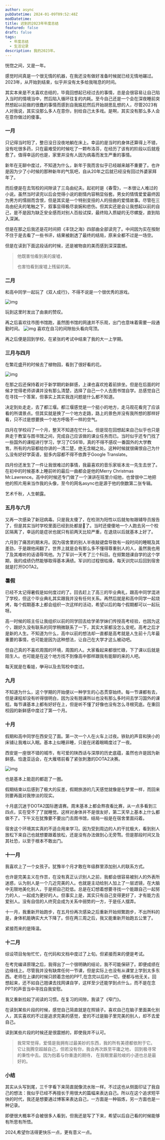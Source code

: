 ```yaml
---
author: async
pubDatetime: 2024-01-09T09:52:48Z
modDatetime:
title: 迟到的2023年年度总结
featured: false
draft: false
tags:
  - 年度总结
  - 生活记录
description: 我的2023年。
---
```


恍惚之间，又是一年。

感觉时间真是一个很无情的机器，在我还没有做好准备时候就已经无情地碾过。2023年，从开始到结束，似乎并没有太多给我喘息的时间。

其实本来是不太喜欢总结的，毕竟回想起已经过去的事情，总是会很容易让自己陷入当时的情境当中，然后陷入循环往复的内耗。至今自己还是一个会在深夜睡前突然想起以前做的很蠢的事情而感到自我尴尬然后开始胡思乱想的人，尽管2023有人对我说，其实没那么多人在意你，别给自己太多戏。是啊，其实没有那么多人会在意你做过的傻事。

### 一月

只记得当时阳了，整日没日没夜地躺在床上。幸运的是当时的身体还算得上不错，没有吃很多药，只在最难受的时候吃了一颗布洛芬，在经历了该有的阶段以后就痊愈了。值得幸运的也是，家里并没有人因为病毒而发生严重的事情。

新年在无聊中度过，不知道为什么，新年于我而言似乎已经越来越不重要了。也许是因为少了小时候的那种新年的气氛吧，自从20年之后就已经没有回过外婆家拜年了。

而后便是在去驾校的间隙读了三岛由纪夫。起初时是《春雪》，一本很让人难过的小说。虽然当时读完以后会觉得小说的剧情内容稍显俗套。男女的情情爱爱最终因为男方的懦弱而含恨，但是其实是一个特别变扭的人的扭曲的爱情故事。尽管在三岛由纪夫的笔触之下，叙事显得极尽哀婉和悲伤。但其实还是会让我想起以前的自己，是不是因为缺乏安全感而对别人百般试探，最终陷入质疑的无尽螺旋，直到陷入深渊。

但是在那之后我还是花时间把《丰饶之海》四部曲全部读完了。中间因为实在按耐不住于是去看了一些书评，结果被剧透了最终的结局，原来全都不过是一场空。

但是在读到下面这段话的时候，还是被物哀的美而感到深深震撼。

>他既害怕看到美的废墟，
>
>也害怕看到废墟上残留的美。

### 二月

和高中同学一起玩了《双人成行》，不得不说是一个很优秀的游戏。

![img](../../assets/images/post1/1.png)

玩到这里时发出了由衷的赞叹。

再之后喜欢往市图书馆跑，虽然图书馆的网速并不乐观，出门也意味着需要一段通勤时间。
![img](../../assets/images/post1/2.png)
喜欢在自习的间隙抬头看向穹顶。

再之后便是回到学校，在紧张的考试中结束了我的大一上学期。

### 三月与四月

在繁花盛开的时候去了植物园，看到了很好看的花。

![img](../../assets/images/3.png)

在那之后还保持着对于新学期的新鲜感，上课也喜欢抢着前排坐。但是在后面的时候才觉得老师讲课并没有那么清楚，选择了自己一个人去图书馆自学。总感觉自己在寻找一个答案，但事实上其实我连问题是什么都不知道。

决定到处走走，去了都江堰。都江堰感觉是一个挺小的地方，走马观花看完了应该看的所谓景点。但其实就是换了一个地方走路，路上的景色并没有我所想的那样好看，只不过是想要换一个地方呼吸不一样的空气。

四月在学校闷了一个月，整天不知道在忙什么。但是现在回想起来自己似乎也只是奔走于教室与图书馆之间，完成自己应该做的课业任务而已。当时似乎还专门找了一些国外的课程进行学习，学习了CS61B，真的不得不感叹一番国外的大学教育。所有的内容都给你讲的一清二楚，绝无含糊之处。这种时候就很痛恨自己为什么没有好好学英语，挺多内容都不得不依靠于Google Translate。

四月份还发生了一件让我很难过的事情，我最喜欢的音乐家坂本龙一先生去世了。在初中的时候基本上睡前听的最后一曲都会是他的Merry Christmas Mr.Lawrence。高中的时候还专门做了一个演讲在班里介绍他，也曾很中二地把他的照片用来当作我的头像，至今的网名async也是源于他的倒数第二张专辑。

艺术千秋，人生朝露。

### 五月与六月

又再一次感染了新冠病毒。只是我太傻了，在检测为阳性以后就匆匆跟辅导员报告了，但是其实当时学校里面已经到处都是🐑了。当时还傻傻地一个人跑去另一个校区隔离了，幸运的是症状也就只有前两天比较严重，在退烧以后就基本上好了。

六月到了痛苦的期末月。因为宿舍里的别人半夜敲键盘导致有一段时间的睡眠及其差劲，于是跟他闹翻了。世界上就是会有那么多不懂得尊重别人的人，虽然我也用了及其难听的话语辱骂他。为了军训一天考了三个科目。在频繁翘课自学的这个学期，我的成绩仍然能够取得基本满绩。军训的过程很枯燥，每天训完以后回到宿舍就是打开DOTA2。

### 暑假

已经不太记得暑假是如何度过的了。回去赶上了高三的毕业典礼，跟高中同学混进了学校，但这个毕业典礼其实跟我并没有任何关系。再然后就是和高中同学一起烧烤，每个假期基本上都会组织一次这样的活动，希望以后的每个假期都可以一起玩呀。

高一时候的班主任让我组织以前的同学回去给学弟学妹们传授高考经验，也因为这个，跟好久没有联系的同学稍微联系了一下，其实大家都没怎么变呢。高考之后才是新的人生。不知道为什么，高中以前的想法却一直都是高考就是人生前十几年最重要的事情，也可能是因为这种想法，让自己在大学才这么被动吧。

但自己真的不喜欢周围的环境，周围的人。大家看起来都很忙碌，下了课以后就是陌生人。也可能是在这个地方找不到像高中那样跟我有能聊的来的人吧。

每天就是在看娃，~~学习~~以及去驾校中度过。

### 九月

不知道为什么，这个学期的开始便以一种学生的心态贯穿始终。每一节课都有去，但是课程却没有听得很明白，因为没有翘课所以也没有那么多时间去学习国外的课程。每节课基本上都有好好在上，但是听不懂了好像也没有怎么寻根究底。在重回校园的新鲜感中度过了第一个月。

### 十月

假期和高中同学在西安见了面。第一次一个人在火车上过夜。铁轨的声音和狭小的床铺让我难以入眠。基本上似睡非睡，只是在闭着眼睛度过了一夜。

西安是一座很不错的城市，有可爱的陕西话与深厚的历史底蕴，虽然也许是因为新鲜感。恰逢亚运会，在大雁塔前看了紧张刺激的DOTA2决赛。

![img](../../assets/images/4.png)

也是基本上能逛的都逛了一圈。

假期结束以后感到了极大的反差，假期旅游的几天感觉就像是在梦里一样，而回来则要再面对我惨淡的现实。

十月底沉迷于DOTA2国际邀请赛。周末基本上都会熬夜看比赛，从一点多看到三四点，实在受不了了就睡觉。这样对身体并不是很友好，第二天早上基本上什么都做不了。下午又在犹豫要不要出门去图书馆，结局一般是在宿舍里面闷着。

宿舍这个环境其实真的不适合用来学习。因为受到周边的人的干扰极大，看到别人放松下来自己也就想要跟着放松，还是没有办法做到心无旁骛。但是那段时间又及其社恐，以至于根本不敢出门。

### 十一月

我喜欢上了一个女孩子。犹豫半个月才敢在年级群里添加别人的联系方式。

也许是完美主义在作祟，在没有真正认识别人之前，我都会很容易被别人的外表所迷惑，认为别人是一个几近完美的人。也就是主动给别人加上了一层滤镜，在大脑中无限地美化别人，于是把自己贬低。总是在幻想着想要寻找一个能跟自己一起努力的人，一起成为更好的人。但事实上是，其实只有自己变得更好了，才有能力去爱别人。没有自信的人终究会成为关系中弱势的一方，于是任人摆弄。

十一月，我重新开始跑步，在五月份再次感染之后重新开始频繁跑步，不出所料的是，身体机能确实大大下降了。但在两三周之后，我又能重新开始跑五公里了。

紧接而来的是降温。

### 十二月

综设项目匆匆忙忙，在代码和文档中度过了上旬。但紧接而来的便是考试。

在考完编译原理之后，我得出了一个很明确的结论，我不可能保研了。即便成绩在边缘线上。尽管我并没有缺席任何一节课，但是实际上也没有从课堂上学到太多东西。老师在上课的时候只顾着念他的PPT,在念完以后的一切，便都与他无关。回想起来，还不如自己翘课去找网课自学，这样至少还能学到点什么，而不是在念PPT的声音当中寻找自我安慰。

我又重新捡起了阅读的习惯。在复习的间隙，我读了《窄门》。

在读到某些片段的时候，感觉自己简直就是在照镜子。喜欢自己在脑子里面美化别人，其实喜欢的不过是追求完美的感觉，爱的不过是脑子里完美的别人，却不去爱自己。

读到某些片段的时候还是很震撼的，即使我并不认可。

>我常常觉得，爱情是我拥有过最美妙的东西，我的所有美德都依附于它。 它让我腾空超越自己，但若没有你，我会再次跌至平庸之地， 回到极寻常的秉性中去。因为抱着与你重逢的期待， 在我眼里最险峻的小道也总是最好的。



### 小结

其实从头写到尾，三千字看下来简直就像流水账一样。不过这也从侧面印证了我自己的想法：我似乎已经不再擅长于用很大的篇幅来表达自己。所以在这个追求短平快的时代，我还是想要通过博客来表达自己，一方面是一种锻炼，另一方面也是一种记录。

即便很大概率不会被很多人看到，但我还是写了下来，希望以后自己看的时候能够有所思有所悟。

2024,希望你活得更快乐一点，更有意义一点。



